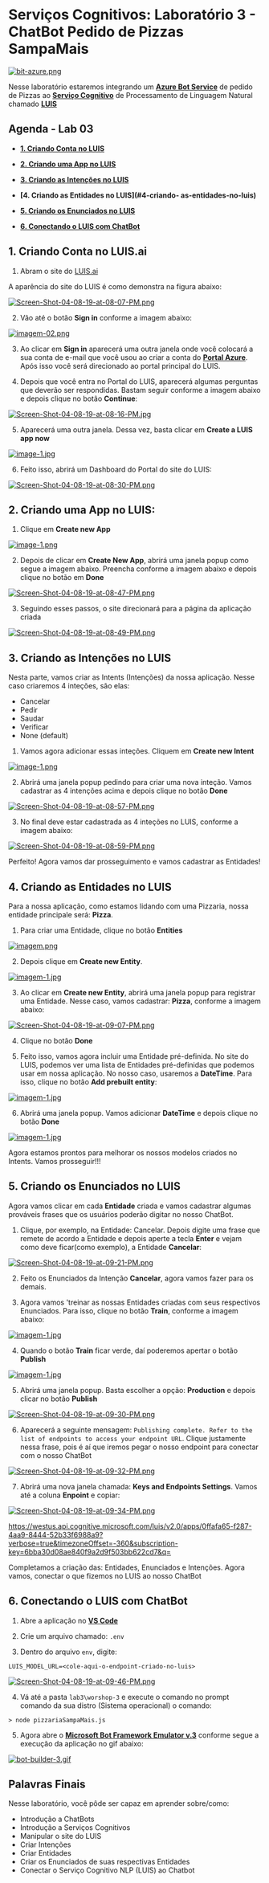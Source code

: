 # Serviços Cognitivos: Laboratório 3 - ChatBot Pedido de Pizzas SampaMais

[![bit-azure.png](https://i.postimg.cc/ZKwS8SHj/bit-azure.png)](https://postimg.cc/vcxkyCp6)

Nesse laboratório estaremos integrando um **[Azure Bot Service](https://aka.ms/AA4qm7p)** de pedido de Pizzas ao **[Serviço Cognitivo](https://aka.ms/AA4qm7k)** de Processamento de Linguagem Natural chamado **[LUIS](https://aka.ms/AA4qm7q)**

## Agenda - Lab 03

- **[1. Criando Conta no LUIS](#1-criando-conta-no-luis)**

- **[2. Criando uma App no LUIS](#2-criando-uma-app-no-luis)**

- **[3. Criando as Intenções no LUIS](#3-criando-as-intenções-no-luis)**

- **[4. Criando as Entidades no LUIS](#4-criando- as-entidades-no-luis)**

- **[5. Criando os Enunciados no LUIS](#5-criando-os-enunciados-no-luis)**

- **[6. Conectando o LUIS com ChatBot](#6-conectando-o-luis-com-chatbot)**


## 1. Criando Conta no LUIS.ai

1. Abram o site do [LUIS.ai](https://aka.ms/AA4q8w1)

A aparência do site do LUIS é como demonstra na figura abaixo:

[![Screen-Shot-04-08-19-at-08-07-PM.png](https://i.postimg.cc/qv5JF0XM/Screen-Shot-04-08-19-at-08-07-PM.png)](https://postimg.cc/JsjCyf29)

2. Vão até o botão **Sign in** conforme a imagem abaixo:

[![imagem-02.png](https://i.postimg.cc/Bb67RWC4/imagem-02.png)](https://postimg.cc/phwBn676)

3. Ao clicar em **Sign in** aparecerá uma outra janela onde você colocará a sua conta de e-mail que você usou ao criar a conta do **[Portal Azure](https://aka.ms/AA4qm7a)**. Após isso você será direcionado ao portal principal do LUIS. 

4. Depois que você entra no Portal do LUIS, aparecerá algumas perguntas que deverão ser respondidas. Bastam seguir conforme a imagem abaixo e depois clique no botão **Continue**:

[![Screen-Shot-04-08-19-at-08-16-PM.jpg](https://i.postimg.cc/MKdwNxbf/Screen-Shot-04-08-19-at-08-16-PM.jpg)](https://postimg.cc/rK07RBHq)

5. Aparecerá uma outra janela. Dessa vez, basta clicar em **Create a LUIS app now**

[![image-1.jpg](https://i.postimg.cc/2y9HdHhy/image-1.jpg)](https://postimg.cc/CnDHSsvp)

6. Feito isso, abrirá um Dashboard do Portal do site do LUIS:

[![Screen-Shot-04-08-19-at-08-30-PM.png](https://i.postimg.cc/MpVDXZPv/Screen-Shot-04-08-19-at-08-30-PM.png)](https://postimg.cc/87kW0GVS)

## 2. Criando uma App no LUIS:

1. Clique em **Create new App**

[![image-1.png](https://i.postimg.cc/4xPrn1FK/image-1.png)](https://postimg.cc/dh7WxGFv)

2. Depois de clicar em **Create New App**, abrirá uma janela popup como segue a imagem abaixo. Preencha conforme a imagem abaixo e depois clique no botão em **Done**

[![Screen-Shot-04-08-19-at-08-47-PM.png](https://i.postimg.cc/bvNd23y4/Screen-Shot-04-08-19-at-08-47-PM.png)](https://postimg.cc/cv2dp78c)

3. Seguindo esses passos, o site direcionará para a página da aplicação criada

[![Screen-Shot-04-08-19-at-08-49-PM.png](https://i.postimg.cc/QdDvmzWY/Screen-Shot-04-08-19-at-08-49-PM.png)](https://postimg.cc/hfCCPpsV)

## 3. Criando as Intenções no LUIS

Nesta parte, vamos criar as Intents (Intenções) da nossa aplicação. Nesse caso criaremos 4 inteções, são elas:

* Cancelar
* Pedir
* Saudar
* Verificar
* None (default)

1. Vamos agora adicionar essas inteções. Cliquem em **Create new Intent**

[![image-1.png](https://i.postimg.cc/DzvkvNv4/image-1.png)](https://postimg.cc/v4NSX36G)

2. Abrirá uma janela popup pedindo para criar uma nova inteção. Vamos cadastrar as 4 intenções acima e depois clique no botão **Done**

[![Screen-Shot-04-08-19-at-08-57-PM.png](https://i.postimg.cc/pLZVJzy8/Screen-Shot-04-08-19-at-08-57-PM.png)](https://postimg.cc/mPPGbcY2)

3. No final deve estar cadastrada as 4 inteções no LUIS, conforme a imagem abaixo:

[![Screen-Shot-04-08-19-at-08-59-PM.png](https://i.postimg.cc/XYQ3CWDk/Screen-Shot-04-08-19-at-08-59-PM.png)](https://postimg.cc/DSJR99hS)

Perfeito! Agora vamos dar prosseguimento e vamos cadastrar as Entidades!

## 4. Criando as Entidades no LUIS

Para a nossa aplicação, como estamos lidando com uma Pizzaria, nossa entidade principale será: **Pizza**. 

1. Para criar uma Entidade, clique no botão **Entities**

[![imagem.png](https://i.postimg.cc/V6wRPym2/imagem.png)](https://postimg.cc/mcdM75cS)

2. Depois clique em **Create new Entity**.

[![imagem-1.jpg](https://i.postimg.cc/HsrbKWbV/imagem-1.jpg)](https://postimg.cc/Mv8cfSPS)

3. Ao clicar em **Create new Entity**, abrirá uma janela popup para registrar uma Entidade. Nesse caso, vamos cadastrar: **Pizza**, conforme a imagem abaixo:

[![Screen-Shot-04-08-19-at-09-07-PM.png](https://i.postimg.cc/s2sQV3GP/Screen-Shot-04-08-19-at-09-07-PM.png)](https://postimg.cc/87XP4QHs)

4. Clique no botão **Done**

5. Feito isso, vamos agora incluir uma Entidade pré-definida. No site do LUIS, podemos ver uma lista de Entidades pré-definidas que podemos usar em nossa aplicação. No nosso caso, usaremos a **DateTime**. Para isso, clique no botão **Add prebuilt entity**:

[![imagem-1.jpg](https://i.postimg.cc/d1zydpV4/imagem-1.jpg)](https://postimg.cc/CBs5pvDq)

6. Abrirá uma janela popup. Vamos adicionar **DateTime** e depois clique no botão **Done**

[![imagem-1.jpg](https://i.postimg.cc/NFkjMz9y/imagem-1.jpg)](https://postimg.cc/Zv0SsjLZ)

Agora estamos prontos para melhorar os nossos modelos criados no Intents. Vamos prosseguir!!!

## 5. Criando os Enunciados no LUIS

Agora vamos clicar em cada **Entidade** criada e vamos cadastrar algumas prováveis frases que os usuários poderão digitar no nosso ChatBot.

1. Clique, por exemplo, na Entidade: Cancelar. Depois digite uma frase que remete de acordo a Entidade e depois aperte a tecla **Enter** e vejam como deve ficar(como exemplo), a Entidade **Cancelar**:

[![Screen-Shot-04-08-19-at-09-21-PM.png](https://i.postimg.cc/QxcyBrdY/Screen-Shot-04-08-19-at-09-21-PM.png)](https://postimg.cc/QHxbPw5c)

2. Feito os Enunciados da Intenção **Cancelar**, agora vamos fazer para os demais.

3. Agora vamos 'treinar as nossas Entidades criadas com seus respectivos Enunciados. Para isso, clique no botão **Train**, conforme a imagem abaixo:

[![imagem-1.jpg](https://i.postimg.cc/52hysLV2/imagem-1.jpg)](https://postimg.cc/LJVmXq5c)

4. Quando o botão **Train** ficar verde, daí poderemos apertar o botão **Publish**

[![imagem-1.jpg](https://i.postimg.cc/N08sbnDd/imagem-1.jpg)](https://postimg.cc/sBXCgwtW)

5. Abrirá uma janela popup. Basta escolher a opção: **Production** e depois clicar no botão **Publish**

[![Screen-Shot-04-08-19-at-09-30-PM.png](https://i.postimg.cc/xjp0sMGV/Screen-Shot-04-08-19-at-09-30-PM.png)](https://postimg.cc/23vRyqX0)

6. Aparecerá a seguinte mensagem: `Publishing complete. Refer to the list of endpoints to access your endpoint URL`. Clique justamente nessa frase, pois é aí que iremos pegar o nosso endpoint para conectar com o nosso ChatBot

[![Screen-Shot-04-08-19-at-09-32-PM.png](https://i.postimg.cc/zv4YqwpL/Screen-Shot-04-08-19-at-09-32-PM.png)](https://postimg.cc/QKgybT2s)

7. Abrirá uma nova janela chamada: **Keys and Endpoints Settings**. Vamos até a coluna **Enpoint** e copiar:

[![Screen-Shot-04-08-19-at-09-34-PM.png](https://i.postimg.cc/hPFSWgY2/Screen-Shot-04-08-19-at-09-34-PM.png)](https://postimg.cc/V5RyXymt)

https://westus.api.cognitive.microsoft.com/luis/v2.0/apps/0ffafa65-f287-4aa9-8444-52b33f6988a9?verbose=true&timezoneOffset=-360&subscription-key=6bba30d08ae840f9a2d9f503bb622cd7&q=

Completamos a criação das: Entidades, Enunciados e Intenções. Agora vamos, conectar o que fizemos no LUIS ao nosso ChatBot

## 6. Conectando o LUIS com ChatBot

1. Abre a aplicação no **[VS Code](http://bit.ly/2IhTeUb)** 

2. Crie um arquivo chamado: `.env`

3. Dentro do arquivo `env`, digite:

```
LUIS_MODEL_URL=<cole-aqui-o-endpoint-criado-no-luis>
```

[![Screen-Shot-04-08-19-at-09-46-PM.png](https://i.postimg.cc/52dj381N/Screen-Shot-04-08-19-at-09-46-PM.png)](https://postimg.cc/6yc962yD)

4. Vá até a pasta `lab3\worshop-3` e execute o comando no prompt comando da sua distro (Sistema operacional) o comando: 

```
> node pizzariaSampaMais.js
```

5. Agora abre o **[Microsoft Bot Framework Emulator v.3](http://bit.ly/2G578HB)** conforme segue a execução da aplicação no gif abaixo:

[![bot-builder-3.gif](https://s2.gifyu.com/images/bot-builder-3.gif)](https://gifyu.com/image/3oZe)

## Palavras Finais

Nesse laboratório, você pôde ser capaz em aprender sobre/como:

* Introdução a ChatBots
* Introdução a Serviços Cognitivos
* Manipular o site do LUIS
* Criar Intenções
* Criar Entidades
* Criar os Enunciados de suas respectivas Entidades
* Conectar o Serviço Cognitivo NLP (LUIS) ao Chatbot




































